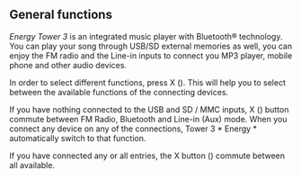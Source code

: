 ## General functions

*Energy Tower 3* is an integrated music player with Bluetooth® technology. You can play your song through USB/SD external memories as well, you can enjoy the FM radio and the Line-in inputs to connect you MP3 player, mobile phone and other audio devices.

In order to select different functions, press X (). This will help you to select between the available functions of the connecting devices.

If you have nothing connected to the USB and SD / MMC inputs, X () button commute between FM Radio, Bluetooth and Line-in (Aux) mode. When you connect any device on any of the connections, Tower 3 * Energy * automatically switch to that function.

If you have connected any or all entries, the X button () commute between all available.

